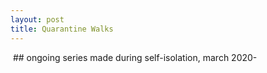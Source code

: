 ```yaml
---
layout: post
title: Quarantine Walks
---
```

<img src="/images/quarantine/low-1-1.jpg" alt="" data-echo="/images/quarantine/1-1.jpg">
<!--more-->
## ongoing series made during self-isolation, march 2020-
<img src="/images/quarantine/low-1-2.jpg" alt="" data-echo="/images/quarantine/1-2.jpg">
<img src="/images/quarantine/low-1-3.jpg" alt="" data-echo="/images/quarantine/1-3.jpg">
<img src="/images/quarantine/low-1-4.jpg" alt="" data-echo="/images/quarantine/1-4.jpg">
<img src="/images/quarantine/low-1-5.jpg" alt="" data-echo="/images/quarantine/1-5.jpg">
<img src="/images/quarantine/low-1-.jpg" alt="" data-echo="/images/quarantine/1-6.jpg">
<img src="/images/quarantine/low-1-7.jpg" alt="" data-echo="/images/quarantine/1-7.jpg">
<img src="/images/quarantine/low-1-8.jpg" alt="" data-echo="/images/quarantine/1-8.jpg">
<img src="/images/quarantine/low-1-9.jpg" alt="" data-echo="/images/quarantine/1-9.jpg">
<img src="/images/quarantine/low-1-10.jpg" alt="" data-echo="/images/quarantine/1-10.jpg">
<img src="/images/quarantine/low-1-11.jpg" alt="" data-echo="/images/quarantine/1-11.jpg">
<img src="/images/quarantine/low-1-12.jpg" alt="" data-echo="/images/quarantine/1-12.jpg">
<img src="/images/quarantine/low-1-13.jpg" alt="" data-echo="/images/quarantine/1-13.jpg">
<img src="/images/quarantine/low-1-14.jpg" alt="" data-echo="/images/quarantine/1-14.jpg">
<img src="/images/quarantine/low-1-15.jpg" alt="" data-echo="/images/quarantine/1-15.jpg">
<img src="/images/quarantine/low-1-16.jpg" alt="" data-echo="/images/quarantine/1-16.jpg">
<img src="/images/quarantine/low-1-17.jpg" alt="" data-echo="/images/quarantine/1-17.jpg">
<img src="/images/quarantine/low-1-18.jpg" alt="" data-echo="/images/quarantine/1-18.jpg">
<img src="/images/quarantine/low-1-19.jpg" alt="" data-echo="/images/quarantine/1-19.jpg">
<img src="/images/quarantine/low-1-20.jpg" alt="" data-echo="/images/quarantine/1-20.jpg">
<img src="/images/quarantine/low-1-21.jpg" alt="" data-echo="/images/quarantine/1-21.jpg">
<img src="/images/quarantine/low-1-22.jpg" alt="" data-echo="/images/quarantine/1-22.jpg">
<img src="/images/quarantine/low-1-23.jpg" alt="" data-echo="/images/quarantine/1-23.jpg">
<img src="/images/quarantine/low-1-24.jpg" alt="" data-echo="/images/quarantine/1-24.jpg">
<img src="/images/quarantine/low-1-25.jpg" alt="" data-echo="/images/quarantine/1-25.jpg">